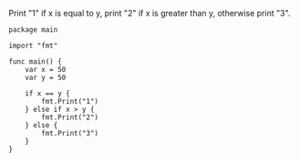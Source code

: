 Print "1" if x is equal to y, print "2" if x is greater than y, otherwise print "3".

    package main
    
    import "fmt"
    
    func main() {
        var x = 50
        var y = 50
        
        if x == y {
            fmt.Print("1")
        } else if x > y {
            fmt.Print("2")
        } else {
            fmt.Print("3")
        }
    }
